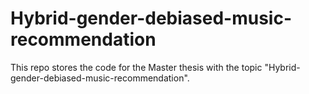# Hybrid-gender-debiased-music-recommendation

This repo stores the code for the Master thesis with the topic "Hybrid-gender-debiased-music-recommendation".
